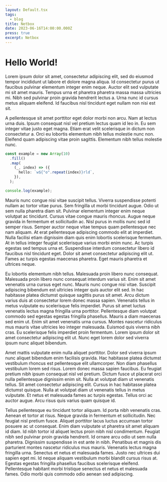 ```yaml
---
layout: Default.tsx
tags:
  - blog
title: Netbox
date: 2023-06-16T14:00:00.000Z
press: true
excerpt: Netbox
---
```


# Hello World!

Lorem ipsum dolor sit amet, consectetur adipiscing elit, sed do eiusmod tempor
incididunt ut labore et dolore magna aliqua. Id consectetur purus ut faucibus
pulvinar elementum integer enim neque. Auctor elit sed vulputate mi sit amet
mauris. Tempus urna et pharetra pharetra massa massa ultricies mi. Nibh sed
pulvinar proin gravida hendrerit lectus a. Urna nunc id cursus metus aliquam
eleifend. Id faucibus nisl tincidunt eget nullam non nisi est sit.

A pellentesque sit amet porttitor eget dolor morbi non arcu. Nam at lectus urna
duis. Ipsum consequat nisl vel pretium lectus quam id leo in. Eu sem integer
vitae justo eget magna. Etiam erat velit scelerisque in dictum non consectetur
a. Orci eu lobortis elementum nibh tellus molestie nunc non. Eleifend quam
adipiscing vitae proin sagittis. Elementum nibh tellus molestie nunc.

```typescript
const example = new Array(10)
  .fill()
  .map(
    (_, index) => ({
      hello: `w${"o".repeat(index)}rld`,
    }),
  );

console.log(example);
```

Mauris nunc congue nisi vitae suscipit tellus. Viverra suspendisse potenti
nullam ac tortor vitae purus. Sem fringilla ut morbi tincidunt augue. Odio ut
sem nulla pharetra diam sit. Pulvinar elementum integer enim neque volutpat ac
tincidunt. Cursus vitae congue mauris rhoncus. Augue neque gravida in fermentum
et sollicitudin ac. Nisl purus in mollis nunc sed id semper risus. Semper auctor
neque vitae tempus quam pellentesque nec nam aliquam. At erat pellentesque
adipiscing commodo elit at imperdiet. Nulla facilisi etiam dignissim diam quis
enim lobortis scelerisque fermentum. At in tellus integer feugiat scelerisque
varius morbi enim nunc. Ac turpis egestas sed tempus urna et. Suspendisse
interdum consectetur libero id faucibus nisl tincidunt eget. Dolor sit amet
consectetur adipiscing elit ut. Fames ac turpis egestas maecenas pharetra. Eget
mauris pharetra et ultrices neque.

Eu lobortis elementum nibh tellus. Malesuada proin libero nunc consequat.
Malesuada proin libero nunc consequat interdum varius sit. Enim sit amet
venenatis urna cursus eget nunc. Mauris nunc congue nisi vitae. Suscipit
adipiscing bibendum est ultricies integer quis auctor elit sed. In hac habitasse
platea dictumst quisque sagittis purus sit amet. Arcu dictum varius duis at
consectetur lorem donec massa sapien. Venenatis tellus in metus vulputate eu
scelerisque felis imperdiet. Purus sit amet luctus venenatis lectus magna
fringilla urna porttitor. Pellentesque diam volutpat commodo sed egestas egestas
fringilla phasellus. Mauris a diam maecenas sed enim ut. Enim sit amet venenatis
urna cursus. Montes nascetur ridiculus mus mauris vitae ultricies leo integer
malesuada. Euismod quis viverra nibh cras. Eu scelerisque felis imperdiet proin
fermentum. Lorem ipsum dolor sit amet consectetur adipiscing elit ut. Nunc eget
lorem dolor sed viverra ipsum nunc aliquet bibendum.

Amet mattis vulputate enim nulla aliquet porttitor. Dolor sed viverra ipsum nunc
aliquet bibendum enim facilisis gravida. Hac habitasse platea dictumst
vestibulum rhoncus est pellentesque elit ullamcorper. Non diam phasellus
vestibulum lorem sed risus. Lorem donec massa sapien faucibus. Eu feugiat
pretium nibh ipsum consequat nisl vel pretium. Dictum fusce ut placerat orci
nulla pellentesque dignissim enim sit. Nulla at volutpat diam ut venenatis
tellus. Sit amet consectetur adipiscing elit. Cursus in hac habitasse platea
dictumst quisque. Nulla at volutpat diam ut venenatis tellus in metus vulputate.
Et netus et malesuada fames ac turpis egestas. Tellus orci ac auctor augue. Arcu
risus quis varius quam quisque id.

Tellus pellentesque eu tincidunt tortor aliquam. Id porta nibh venenatis cras.
Aenean et tortor at risus. Neque gravida in fermentum et sollicitudin. Nec
feugiat nisl pretium fusce. Aliquet porttitor lacus luctus accumsan tortor
posuere ac ut consequat. Enim diam vulputate ut pharetra sit amet aliquam id
diam. Id nibh tortor id aliquet lectus proin nibh nisl condimentum. Feugiat nibh
sed pulvinar proin gravida hendrerit. Id ornare arcu odio ut sem nulla pharetra.
Dignissim suspendisse in est ante in nibh. Penatibus et magnis dis parturient
montes nascetur ridiculus mus mauris. Venenatis lectus magna fringilla urna.
Senectus et netus et malesuada fames. Justo nec ultrices dui sapien eget mi. Id
neque aliquam vestibulum morbi blandit cursus risus at. Egestas egestas
fringilla phasellus faucibus scelerisque eleifend. Pellentesque habitant morbi
tristique senectus et netus et malesuada fames. Odio morbi quis commodo odio
aenean sed adipiscing.
